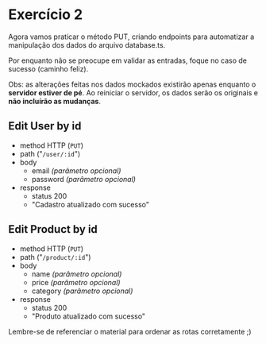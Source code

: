 # Exercício 2
Agora vamos praticar o método PUT, criando endpoints para automatizar a manipulação dos dados do arquivo database.ts.

Por enquanto não se preocupe em validar as entradas, foque no caso de sucesso (caminho feliz).

Obs: as alterações feitas nos dados mockados existirão apenas enquanto o **servidor estiver de pé**. Ao reiniciar o servidor, os dados serão os originais e **não incluírão as mudanças**.


## Edit User by id
- method HTTP (`PUT`)
- path ("`/user/:id`")
- body
    - email *(parâmetro opcional)*
    - password *(parâmetro opcional)*
- response
    - status 200
    - "Cadastro atualizado com sucesso"

## Edit Product by id
- method HTTP (`PUT`)
- path ("`/product/:id`")
- body
    - name *(parâmetro opcional)*
    - price *(parâmetro opcional)*
    - category *(parâmetro opcional)*
- response
    - status 200
    - "Produto atualizado com sucesso"

Lembre-se de referenciar o material para ordenar as rotas corretamente ;)
